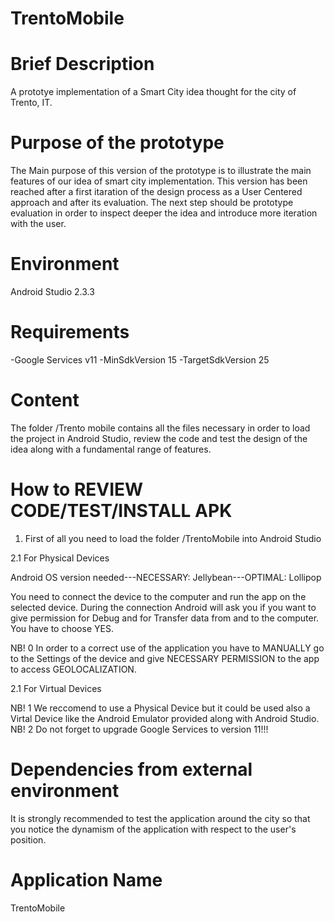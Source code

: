 # TrentoMobile

# Brief Description
A prototye implementation of a Smart City idea thought for the city of Trento, IT.

# Purpose of the prototype
The Main purpose of this version of the prototype is to illustrate the main features of our idea of smart city implementation.
This version has been reached after a first itaration of the design process as a User Centered approach and after its evaluation.
The next step should be prototype evaluation in order to inspect deeper the idea and introduce more iteration with the user.

# Environment
Android Studio 2.3.3

# Requirements 
-Google Services v11
-MinSdkVersion 15
-TargetSdkVersion 25

# Content
The folder /Trento mobile contains all the files necessary in order to load the project in Android Studio,
review the code and test the design of the idea along with a fundamental range of features.

# How to REVIEW CODE/TEST/INSTALL APK
1. First of all you need to load the folder /TrentoMobile into Android Studio

2.1  For Physical Devices

Android OS version needed---NECESSARY: Jellybean---OPTIMAL: Lollipop

You need to connect the device to the computer and run the app on the selected device.
During the connection Android will ask you if you want to give permission for Debug and for Transfer data from and to the computer. 
You have to choose YES. 

NB! 0
In order to a correct use of the application you have to MANUALLY go to the Settings of the device and give NECESSARY PERMISSION to 
the app to access GEOLOCALIZATION.

2.1  For Virtual Devices 

NB! 1
We reccomend to use a Physical Device but it could be used also a Virtal Device like the Android Emulator provided along with Android Studio.
NB! 2
Do not forget to upgrade Google Services to version 11!!!

# Dependencies from external environment
It is strongly recommended to test the application around the city so that you notice the dynamism of the application with respect to the user's position.

# Application Name
TrentoMobile

